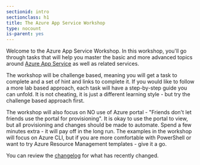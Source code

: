 ```yaml
---
sectionid: intro
sectionclass: h1
title: The Azure App Service Workshop
type: nocount
is-parent: yes
---
```


Welcome to the Azure App Service Workshop. In this workshop, you'll go through tasks that will help you master the basic and more advanced topics around [Azure App Service](https://azure.microsoft.com/services/app-service/) as well as related services.

The workshop will be challenge based, meaning you will get a task to complete and a set of hint and links to complete it. If you would like to follow a more lab based approach, each task will have a step-by-step guide you can unfold. It is not cheating, it is just a different learning style - but try the challenge based approach first.

The workshop will also focus on NO use of Azure portal - "Friends don't let friends use the portal for provisioning". It is okay to use the portal to view, but all provisioning and changes should be made to automate. Spend a few minutes extra - it will pay off in the long run. The examples in the workshop will focus on Azure CLI, but if you are more comfortable with PowerShell or want to try Azure Resource Management templates - give it a go.

You can review the [changelog](#changelog) for what has recently changed.
